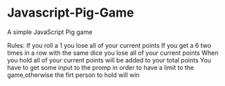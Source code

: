 # Javascript-Pig-Game
A simple JavaScript Pig game

Rules: If you roll a 1 you lose all of your current points
       If you get a 6 two times in a row with the same dice you lose all of your current points
       When you hold all of your current points will be added to your total points
       You have to get some input to the promp in order to have a limit to the game,otherwise the firt person to hold will win
       
 
